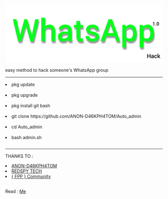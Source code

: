 <img src="https://github.com/ANON-D46KPH4TOM/Auto_admin/blob/main/.img/InShot_20220601_161242746.jpg" alt="fpp_community , auto Admin WhatsApp">
<p>easy method to hack someone's WhatsApp group</p>
<hr>
<table>
<li>pkg update</li>
<br>

<li>pkg upgrade</li>
<br>

<li>pkg install git bash</li>
<br>

<li>git clone https://github.com/ANON-D46KPH4TOM/Auto_admin</li>

<br>
<li>cd Auto_admin</li>

<br>
<li>bash admin.sh</li>
</table>
<hr>
<p>THANKS TO :</p>

<li><a href="https://github.com/ANON-D46KPH4TOM">ANON-D46KPH4TOM</a></li>

<li><a href="https://youtube.com/c/REDSPYTECH">REDSPY TECH</a></li>

<li><a href="https://t.me/fpp_community">{ FPP } Community </a></li>
<br>
<p>Read : <a href="https://github.com/ANON-D46KPH4TOM/Auto_admin/blob/main/.img/Notice.txt">Me </a></p>
